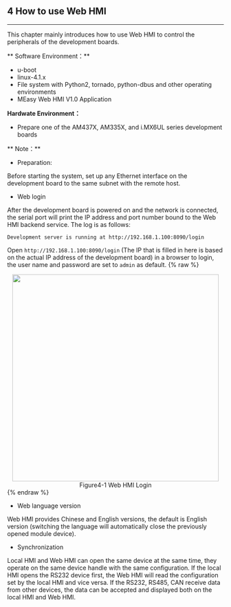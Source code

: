 ## 4 How to use Web HMI

---

This chapter mainly introduces how to use Web HMI to control the peripherals of the development boards.

** Software Environment：**

* u-boot
* linux-4.1.x
* File system with Python2, tornado, python-dbus and other operating environments 
* MEasy Web HMI V1.0 Application

**Hardwate Environment：**

* Prepare one of the AM437X, AM335X, and i.MX6UL series development boards 

** Note：**  

* Preparation: 

Before starting the system, set up any Ethernet interface on the development board to the same subnet with the remote host.

* Web login 

After the development board is powered on and the network is connected, the serial port will print the IP address and port number bound to the Web HMI backend service. The log is as follows:  
```
Development server is running at http://192.168.1.100:8090/login
```
Open ``` http://192.168.1.100:8090/login ``` (The IP that is filled in here is based on the actual IP address of the development board) in a browser to login, the user name and password are set to `admin` as default.
{% raw %}
<div  align="center" >
<img src="/imagech/WEB-LOGIN.png",alt="cover", width=480 >
</div>
<div align="center" > Figure4-1 Web HMI Login </div>
{% endraw %}

* Web language version 

Web HMI provides Chinese and English versions, the default is English version (switching the language will automatically close the previously opened module device).

* Synchronization  

Local HMI and Web HMI can open the same device at the same time, they operate on the same device handle with the same configuration. If the local HMI opens the RS232 device first, the Web HMI will read the configuration set by the local HMI and vice versa. If the RS232, RS485, CAN receive data from other devices, the data can be accepted and displayed both on the local HMI and Web HMI.


